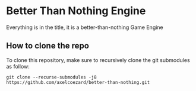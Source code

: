 # Better Than Nothing Engine
Everything is in the title, it is a better-than-nothing Game Engine


## How to clone the repo
To clone this repository, make sure to recursively clone the git submodules as follow:

	git clone --recurse-submodules -j8 https://github.com/axelcoezard/better-than-nothing.git
